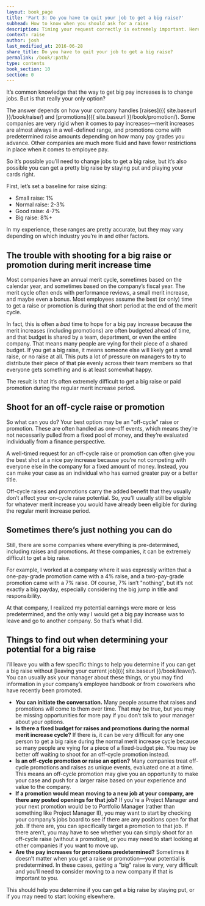 ```yaml
---
layout: book_page
title: 'Part 3: Do you have to quit your job to get a big raise?'
subhead: How to know when you should ask for a raise
description: Timing your request correctly is extremely important. Here are some things to help determine when you should ask for a raise.
context: raise
author: josh
last_modified_at: 2016-06-28
share_title: Do you have to quit your job to get a big raise?
permalink: /book/:path/
type: contents
book_section: 10
section: 0
---
```

It’s common knowledge that the way to get big pay increases is to change jobs. But is that really your only option?

The answer depends on how your company handles [raises]({{ site.baseurl }}/book/raise/) and [promotions]({{ site.baseurl }}/book/promotion/). Some companies are very rigid when it comes to pay increases—merit increases are almost always in a well-defined range, and promotions come with predetermined raise amounts depending on how many pay grades you advance. Other companies are much more fluid and have fewer restrictions in place when it comes to employee pay.

So it’s possible you’ll need to change jobs to get a big raise, but it’s also possible you can get a pretty big raise by staying put and playing your cards right.

First, let’s set a baseline for raise sizing:

* Small raise: 1%
* Normal raise: 2-3%
* Good raise: 4-7%
* Big raise: 8%+

In my experience, these ranges are pretty accurate, but they may vary depending on which industry you’re in and other factors.

## The trouble with shooting for a big raise or promotion during merit increase time

Most companies have an annual merit cycle, sometimes based on the calendar year, and sometimes based on the company’s fiscal year. The merit cycle often ends with performance reviews, a small merit increase, and maybe even a bonus. Most employees assume the best (or only) time to get a raise or promotion is during that short period at the end of the merit cycle.

In fact, this is often a *bad* time to hope for a big pay increase because the merit increases (including promotions) are often budgeted ahead of time, and that budget is shared by a team, department, or even the entire company. That means many people are vying for their piece of a shared budget. If you get a big raise, it means someone else will likely get a small raise, or no raise at all. This puts a lot of pressure on managers to try to distribute their piece of that pie evenly across their team members so that everyone gets something and is at least somewhat happy.

The result is that it’s often extremely difficult to get a big raise or paid promotion during the regular merit increase period.

## Shoot for an off-cycle raise or promotion

So what can you do? Your best option may be an "off-cycle" raise or promotion. These are often handled as one-off events, which means they’re not necessarily pulled from a fixed pool of money, and they’re evaluated individually from a finance perspective.

A well-timed request for an off-cycle raise or promotion can often give you the best shot at a nice pay increase because you’re not competing with everyone else in the company for a fixed amount of money. Instead, you can make your case as an individual who has earned greater pay or a better title.

Off-cycle raises and promotions carry the added benefit that they usually don’t affect your on-cycle raise potential. So, you’ll usually still be eligible for whatever merit increase you would have already been eligible for during the regular merit increase period.

## Sometimes there’s just nothing you can do

Still, there are some companies where everything is pre-determined, including raises and promotions. At these companies, it can be extremely difficult to get a big raise.

For example, I worked at a company where it was expressly written that a one-pay-grade promotion came with a 4% raise, and a two-pay-grade promotion came with a 7% raise. Of course, 7% isn’t "nothing", but it’s not exactly a big payday, especially considering the big jump in title and responsibility.

At that company, I realized my potential earnings were more or less predetermined, and the only way I would get a big pay increase was to leave and go to another company. So that’s what I did.

## Things to find out when determining your potential for a big raise

I’ll leave you with a few specific things to help you determine if you can get a big raise without [leaving your current job]({{ site.baseurl }}/book/leave/). You can usually ask your manager about these things, or you may find information in your company’s employee handbook or from coworkers who have recently been promoted.

* ***You* can initiate the conversation.** Many people assume that raises and promotions will come to them over time. That may be true, but you may be missing opportunities for more pay if you don’t talk to your manager about your options.
* **Is there a fixed budget for raises and promotions during the normal merit increase cycle?** If there is, it can be very difficult for any one person to get a big raise during the normal merit increase cycle because so many people are vying for a piece of a fixed-budget pie. You may be better off waiting to shoot for an off-cycle promotion instead.
* **Is an off-cycle promotion or raise an option?** Many companies treat off-cycle promotions and raises as unique events, evaluated one at a time. This means an off-cycle promotion may give you an opportunity to make your case and push for a larger raise based on your experience and value to the company.
* **If a promotion would mean moving to a new job at your company, are there any posted openings for that job?** If you’re a Project Manager and your next promotion would be to Portfolio Manager (rather than something like Project Manager II), you may want to start by checking your company’s jobs board to see if there are any positions open for that job. If there are, you can specifically target a promotion to that job. If there aren’t, you may have to see whether you can simply shoot for an off-cycle raise (without a promotion), or you may need to start looking at other companies if you want to move up.
* **Are the pay increases for promotions predetermined?** Sometimes it doesn’t matter when you get a raise or promotion—your potential is predetermined. In these cases, getting a "big" raise is very, very difficult and you’ll need to consider moving to a new company if that is important to you.

This should help you determine if you can get a big raise by staying put, or if you may need to start looking elsewhere.